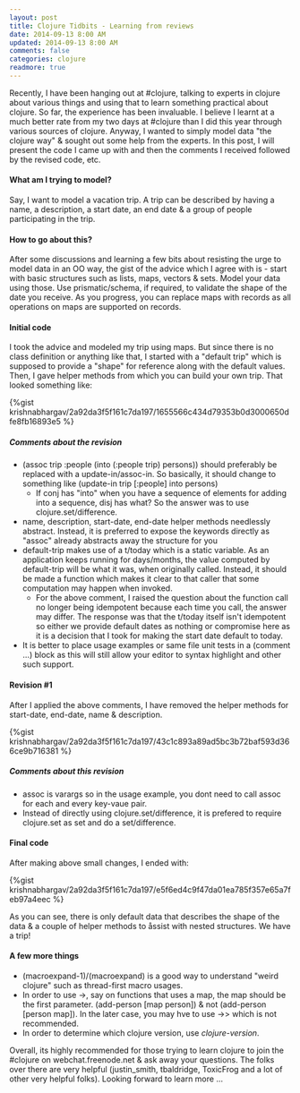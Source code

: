 ```yaml
---           
layout: post
title: Clojure Tidbits - Learning from reviews
date: 2014-09-13 8:00 AM
updated: 2014-09-13 8:00 AM
comments: false
categories: clojure
readmore: true
---
```


Recently, I have been hanging out at #clojure, talking to experts in clojure about various things and using that to learn something practical about clojure. So far, the experience has been invaluable. I believe I learnt at a much better rate from my two days at #clojure than I did this year through various sources of clojure. Anyway, I wanted to simply model data "the clojure way" & sought out some help from the experts. In this post, I will present the code I came up with and then the comments I received followed by the revised code, etc.

#### What am I trying to model?
Say, I want to model a vacation trip. A trip can be described by having a name, a description, a start date, an end date & a group of people participating in the trip. 

#### How to go about this?
After some discussions and learning a few bits about resisting the urge to model data in an OO way, the gist of the advice which I agree with is - start with basic structures such as lists, maps, vectors & sets. Model your data using those. Use prismatic/schema, if required, to validate the shape of the date you receive. As you progress, you can replace maps with records as all operations on maps are supported on records.

#### Initial code
I took the advice and modeled my trip using maps. But since there is no class definition or anything like that, I started with a "default trip" which is supposed to provide a "shape" for reference along with the default values. Then, I gave helper methods from which you can build your own trip. That looked something like:

{%gist krishnabhargav/2a92da3f5f161c7da197/1655566c434d79353b0d3000650dfe8fb16893e5 %}

##### Comments about the revision
- (assoc trip :people (into (:people trip) persons)) should preferably be replaced with a update-in/assoc-in. So basically, it should change to something like (update-in trip [:people] into persons)
    - If conj has "into" when you have a sequence of elements for adding into a sequence, disj has what? So the answer was to use clojure.set/difference.
- name, description, start-date, end-date helper methods needlessly abstract. Instead, it is preferred to expose the keywords directly as "assoc" already abstracts away the structure for you
- default-trip makes use of a t/today which is a static variable. As an application keeps running for days/months, the value computed by default-trip will be what it was, when originally called. Instead, it should be made a function which makes it clear to that caller that some computation may happen when invoked. 
    - For the above comment, I raised the question about the function call no longer being idempotent because each time you call, the answer may differ. The response was that the t/today itself isn't idempotent so either we provide default dates as nothing or compromise here as it is a decision that I took for making the start date default to today.
- It is better to place usage examples or same file unit tests in a (comment ...) block as this will still allow your editor to syntax highlight and other such support.

#### Revision #1
After I applied the above comments, I have removed the helper methods for start-date, end-date, name & description. 

{%gist krishnabhargav/2a92da3f5f161c7da197/43c1c893a89ad5bc3b72baf593d366ce9b716381 %}

##### Comments about this revision
- assoc is varargs so in the usage example, you dont need to call assoc for each and every key-vaue pair.
- Instead of directly using clojure.set/difference, it is prefered to require clojure.set as set and do a set/difference.

#### Final code
After making above small changes, I ended with:

{%gist krishnabhargav/2a92da3f5f161c7da197/e5f6ed4c9f47da01ea785f357e65a7feb97a4eec %}

As you can see, there is only default data that describes the shape of the data & a couple of helper methods to åssist with nested structures. We have a trip!

#### A few more things
- (macroexpand-1)/(macroexpand) is a good way to understand "weird clojure" such as thread-first macro usages.
- In order to use ->, say on functions that uses a map, the map should be the first parameter. (add-person [map person]) & not (add-person [person map]). In the later case, you may hve to use ->> which is not recommended.
- In order to determine which clojure version, use *clojure-version*.

Overall, its highly recommended for those trying to learn clojure to join the #clojure on webchat.freenode.net & ask away your questions. The folks over there are very helpful (justin_smith, tbaldridge, ToxicFrog and a lot of other very helpful folks). Looking forward to learn more ...

